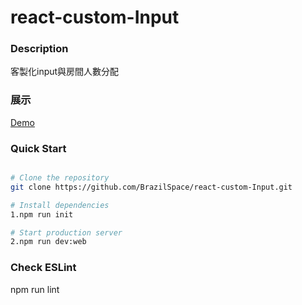 # react-custom-Input

### Description ###

客製化input與房間人數分配

### 展示

[Demo](https://brazilspace.github.io/react-custom-Input/)

### Quick Start ###

```bash

# Clone the repository
git clone https://github.com/BrazilSpace/react-custom-Input.git

# Install dependencies
1.npm run init

# Start production server
2.npm run dev:web
```


### Check ESLint ###

npm run lint